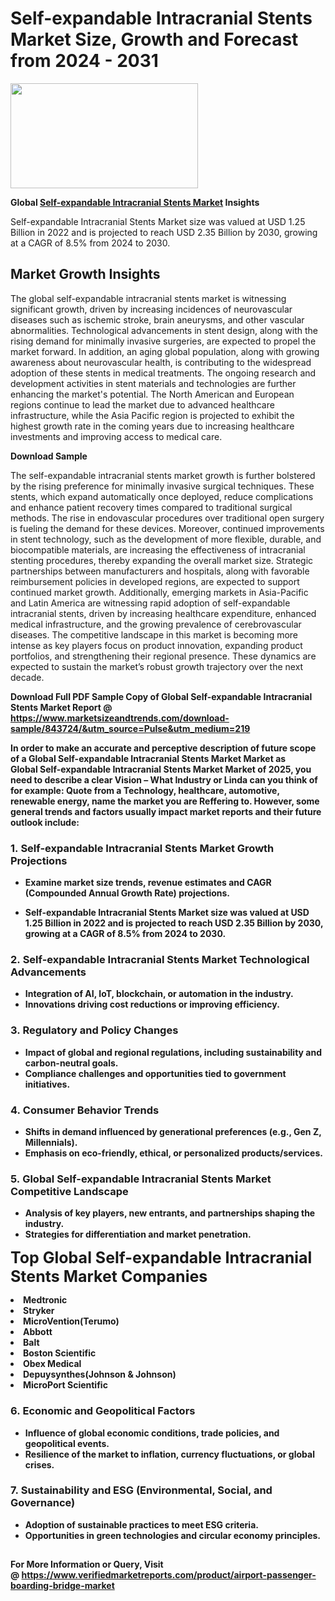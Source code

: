 <H1>Self-expandable Intracranial Stents Market Size, Growth and Forecast from 2024 - 2031</H1><img class="aligncenter size-medium wp-image-584254" src="https://thirdeyenews.in/wp-content/uploads/2024/09/Global-Market-Research-300x168.jpeg" alt="" width="300" height="168" /><p><strong>Global&nbsp;<a href="https://www.marketsizeandtrends.com/download-sample/843724/&amp;utm_source=Pulse&amp;utm_medium=219">Self-expandable Intracranial Stents Market</a> Insights</strong></p><p>Self-expandable Intracranial Stents Market size was valued at USD 1.25 Billion in 2022 and is projected to reach USD 2.35 Billion by 2030, growing at a CAGR of 8.5% from 2024 to 2030.</p><p><h2>Market Growth Insights</h2> <p>The global self-expandable intracranial stents market is witnessing significant growth, driven by increasing incidences of neurovascular diseases such as ischemic stroke, brain aneurysms, and other vascular abnormalities. Technological advancements in stent design, along with the rising demand for minimally invasive surgeries, are expected to propel the market forward. In addition, an aging global population, along with growing awareness about neurovascular health, is contributing to the widespread adoption of these stents in medical treatments. The ongoing research and development activities in stent materials and technologies are further enhancing the market's potential. The North American and European regions continue to lead the market due to advanced healthcare infrastructure, while the Asia Pacific region is projected to exhibit the highest growth rate in the coming years due to increasing healthcare investments and improving access to medical care.</p> <p><strong>Download Sample</strong></p> <p>The self-expandable intracranial stents market growth is further bolstered by the rising preference for minimally invasive surgical techniques. These stents, which expand automatically once deployed, reduce complications and enhance patient recovery times compared to traditional surgical methods. The rise in endovascular procedures over traditional open surgery is fueling the demand for these devices. Moreover, continued improvements in stent technology, such as the development of more flexible, durable, and biocompatible materials, are increasing the effectiveness of intracranial stenting procedures, thereby expanding the overall market size. Strategic partnerships between manufacturers and hospitals, along with favorable reimbursement policies in developed regions, are expected to support continued market growth. Additionally, emerging markets in Asia-Pacific and Latin America are witnessing rapid adoption of self-expandable intracranial stents, driven by increasing healthcare expenditure, enhanced medical infrastructure, and the growing prevalence of cerebrovascular diseases. The competitive landscape in this market is becoming more intense as key players focus on product innovation, expanding product portfolios, and strengthening their regional presence. These dynamics are expected to sustain the market’s robust growth trajectory over the next decade.</p> <p><strong></p><p><span class=""><strong>Download Full PDF Sample Copy of Global Self-expandable Intracranial Stents Market Report</strong> @ <a href="https://www.marketsizeandtrends.com/download-sample/843724/&amp;utm_source=Pulse&amp;utm_medium=219" target="_blank">https://www.marketsizeandtrends.com/download-sample/843724/&amp;utm_source=Pulse&amp;utm_medium=219</a></span></p><p>In order to make an accurate and perceptive description of future scope of a Global&nbsp;Self-expandable Intracranial Stents Market Market as Global&nbsp;Self-expandable Intracranial Stents Market Market of 2025, you need to describe a clear Vision &ndash; What Industry or Linda can you think of for example: Quote from a Technology, healthcare, automotive, renewable energy, name the market you are Reffering to. However, some general trends and factors usually impact market reports and their future outlook include:</p><h3>1.&nbsp;<strong>Self-expandable Intracranial Stents Market Growth Projections</strong></h3><ul><li>Examine market size trends, revenue estimates and CAGR (Compounded Annual Growth Rate) projections.</li><li><p>Self-expandable Intracranial Stents Market size was valued at USD 1.25 Billion in 2022 and is projected to reach USD 2.35 Billion by 2030, growing at a CAGR of 8.5% from 2024 to 2030.</p></li></ul><h3>2.&nbsp;<strong>Self-expandable Intracranial Stents Market Technological Advancements</strong></h3><ul><li>Integration of AI, IoT, blockchain, or automation in the industry.</li><li>Innovations driving cost reductions or improving efficiency.</li></ul><h3>3.&nbsp;<strong>Regulatory and Policy Changes</strong></h3><ul><li>Impact of global and regional regulations, including sustainability and carbon-neutral goals.</li><li>Compliance challenges and opportunities tied to government initiatives.</li></ul><h3>4.&nbsp;<strong>Consumer Behavior Trends</strong></h3><ul><li>Shifts in demand influenced by generational preferences (e.g., Gen Z, Millennials).</li><li>Emphasis on eco-friendly, ethical, or personalized products/services.</li></ul><h3>5.&nbsp;<strong>Global Self-expandable Intracranial Stents Market Competitive Landscape</strong></h3><ul><li>Analysis of key players, new entrants, and partnerships shaping the industry.</li><li>Strategies for differentiation and market penetration.</li></ul><p data-pm-slice="1 1 []"><span style="color: inherit; font-family: inherit; font-size: 25px;">Top Global Self-expandable Intracranial Stents Market Companies</span></p><div class="" data-test-id=""><p><li>Medtronic</li><li> Stryker</li><li> MicroVention(Terumo)</li><li> Abbott</li><li> Balt</li><li> Boston Scientific</li><li> Obex Medical</li><li> Depuysynthes(Johnson & Johnson)</li><li> MicroPort Scientific</li></p></div><h3>6.&nbsp;<strong>Economic and Geopolitical Factors</strong></h3><ul><li>Influence of global economic conditions, trade policies, and geopolitical events.</li><li>Resilience of the market to inflation, currency fluctuations, or global crises.</li></ul><h3>7.&nbsp;<strong>Sustainability and ESG (Environmental, Social, and Governance)</strong></h3><ul><li>Adoption of sustainable practices to meet ESG criteria.</li><li>Opportunities in green technologies and circular economy principles.</li></ul><h2><strong style="font-size: 14px;">For More Information or Query, Visit @&nbsp;</strong><a style="background-color: #ffffff; font-size: 14px;" href="https://www.marketsizeandtrends.com/report/self-expandable-intracranial-stents-market/" target="_blank">https://www.verifiedmarketreports.com/product/airport-passenger-boarding-bridge-market</a></h2>
